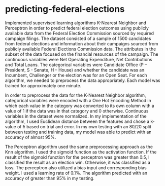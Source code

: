 # predicting-federal-elections

Implemented supervised learning algorithms K-Nearest Neighbor and Perceptron in order to predict federal election outcomes using publicly available data from the Federal Election Commission sourced by required campaign filings. The dataset consisted of a sample of 1500 candidates from federal elections and information about their campaigns sourced from publicly available Federal Elections Commission data. The attributes in the subset of the data focused on the financial resources of the campaign. The continuous variables were Net Operating Expenditure, Net Contributions and Total Loans. The categorical variables were Candidate Office (P – President, S - Senate, H – House) and whether the candidate was an Incumbent, Challenger or the election was for an Open Seat. For each algorithm, we needed to preprocess the data appropriately. Each model was trained for approximately one minute.

In order to preprocess the data for the K-Nearest Neighbor algorithm, categorical variables were encoded with a One Hot Encoding Method in which each value in the category was converted to its own column with a value of 1 if the data was in that category and 0 otherwise. Continuous variables in the dataset were normalized. In my implementation of the algorithm, I used Euclidean distance between the features and chose a k-value of 5 based on trial and error. In my own testing with an 80/20 split between testing and training data, my model was able to predict with an accuracy of almost 95%.

The Perceptron algorithm used the same preprocessing approach as the Knn algorithm. I used the sigmoid function as the activation function. If the result of the sigmoid function for the perceptron was greater than 0.5, I classified the result as an election win. Otherwise, it was classified as a loss. The perceptron also utilized a bias input and corresponding bias weight. I used a learning rate of 0.1%. The algorithm predicted with an accuracy of greater than 95% in my testing.
